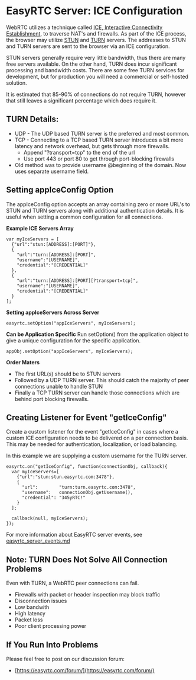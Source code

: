 EasyRTC Server: ICE Configuration
=================================

WebRTC utilizes a technique called [ICE, Interactive Connectivity Establishment](http://en.wikipedia.org/wiki/Interactive_Connectivity_Establishment), to traverse NAT's and firewalls. As part of the ICE process, the browser may utilize [STUN](http://en.wikipedia.org/wiki/STUN) and [TURN](http://en.wikipedia.org/wiki/Traversal_Using_Relays_around_NAT) servers. The addresses to STUN and TURN servers are sent to the browser via an ICE configuration.

STUN servers generally require very little bandwidth, thus there are many free servers available. On the other hand, TURN does incur significant processing and bandwidth costs. There are some free TURN services for development, but for production you will need a commercial or self-hosted solution.

It is estimated that 85-90% of connections do not require TURN, however that still leaves a significant percentage which does require it.


TURN Details:
-------------

 - UDP - The UDP based TURN server is the preferred and most common.
 - TCP - Connecting to a TCP based TURN server introduces a bit more latency and network overhead, but gets through more firewalls.
   - Append "?transport=tcp" to the end of the url
   - Use port 443 or port 80 to get through port-blocking firewalls
 - Old method was to provide username @beginning of the domain. Now uses separate username field.


Setting appIceConfig Option
---------------------------

The appIceConfig option accepts an array containing zero or more URL's to STUN and TURN servers along with additional authentication details. It is useful when setting a common configuration for all connections. 

**Example ICE Servers Array**


    var myIceServers = [
      {"url":"stun:[ADDRESS]:[PORT]"},
      {
        "url":"turn:[ADDRESS]:[PORT]",
        "username":"[USERNAME]",
        "credential":"[CREDENTIAL]"
      },
      {
        "url":"turn:[ADDRESS]:[PORT][?transport=tcp]",
        "username":"[USERNAME]",
        "credential":"[CREDENTIAL]"
      }
    ];


**Setting appIceServers Across Server**

    easyrtc.setOption("appIceServers", myIceServers);


**Can be Application Specific**
Run setOption() from the application object to give a unique configuration for the specific application.

    appObj.setOption("appIceServers", myIceServers);


**Order Maters**
 - The first URL(s) should be to STUN servers
 - Followed by a UDP TURN server. This should catch the majority of peer connections unable to handle STUN
 - Finally a TCP TURN server can handle those connections which are behind port blocking firewalls.


Creating Listener for Event "getIceConfig"
------------------------------------------

Create a custom listener for the event "getIceConfig" in cases where a custom ICE configuration needs to be delivered on a per connection basis. This may be needed for authentication, localization, or load balancing.

In this example we are supplying a custom username for the TURN server.

    easyrtc.on("getIceConfig", function(connectionObj, callback){
      var myIceServers=[
        {"url":"stun:stun.easyrtc.com:3478"},
        {
          "url":        "turn:turn.easyrtc.com:3478",
          "username":   connectionObj.getUsername(),
          "credential": "345yRTC!"
        }
      ];
    
      callback(null, myIceServers);
    });

For more information about EasyRTC server events, see [easyrtc_server_events.md](easyrtc_server_events.md)


Note: TURN Does Not Solve All Connection Problems
-------------------------------------------------

Even with TURN, a WebRTC peer connections can fail.

 - Firewalls with packet or header inspection may block traffic
 - Disconnection issues
 - Low bandwith
 - High latency
 - Packet loss
 - Poor client processing power


If You Run Into Problems
------------------------
Please feel free to post on our discussion forum:

 - [https://easyrtc.com/forum/](https://easyrtc.com/forum/)
